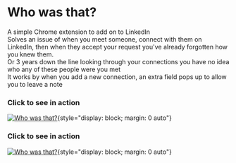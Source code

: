 # Who was that?
A simple Chrome extension to add on to LinkedIn <br />
Solves an issue of when you meet someone, connect with them on LinkedIn, then when they accept your request you've already forgotten how you knew them.<br />
Or 3 years down the line looking through your connections you have no idea who any of these people were you met<br />
It works by when you add a new connection, an extra field pops up to allow you to leave a note <br />
### Click to see in action
[![Who was that?](WWT?.png)](https://vimeo.com/878141864){style="display: block; margin: 0 auto"}
### Click to see in action
[![Who was that?](WWT?.png)](https://vimeo.com/878141931){style="display: block; margin: 0 auto"}

